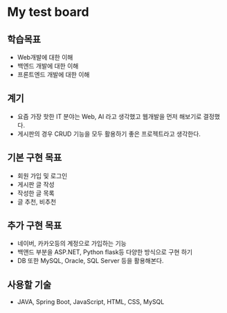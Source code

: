 # My test board

## 학습목표
* Web개발에 대한 이해
* 백엔드 개발에 대한 이해
* 프론트엔드 개발에 대한 이해

## 계기
* 요즘 가장 핫한 IT 분야는 Web, AI 라고 생각했고 웹개발을 먼저 해보기로 결정했다.
* 게시판의 경우 CRUD 기능을 모두 활용하기 좋은 프로젝트라고 생각한다.

## 기본 구현 목표
* 회원 가입 및 로그인
* 게시판 글 작성
* 작성한 글 목록
* 글 추천, 비추천

## 추가 구현 목표
* 네이버, 카카오등의 계정으로 가입하는 기능
* 백앤드 부분을 ASP.NET, Python flask등 다양한 방식으로 구현 하기
* DB 또한 MySQL, Oracle, SQL Server 등을 활용해본다.

## 사용할 기술
* JAVA, Spring Boot, JavaScript, HTML, CSS, MySQL